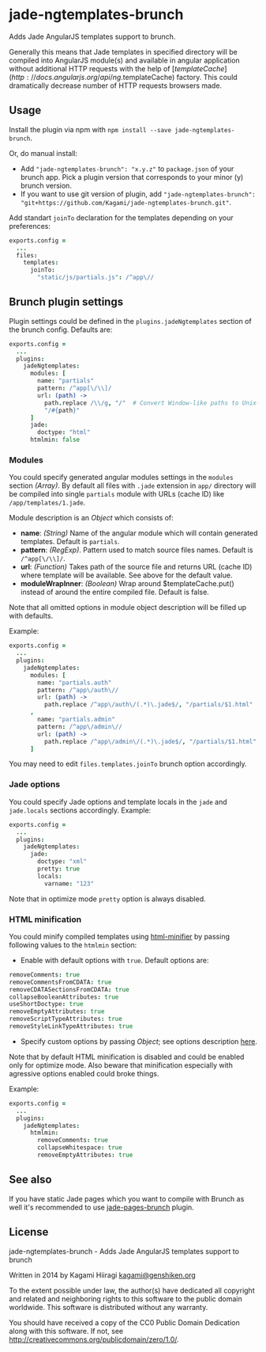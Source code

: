 # jade-ngtemplates-brunch

Adds Jade AngularJS templates support to brunch.

Generally this means that Jade templates in specified directory will be compiled into AngularJS module(s) and available in angular application without additional HTTP requests with the help of [$templateCache](http://docs.angularjs.org/api/ng.$templateCache) factory. This could dramatically decrease number of HTTP requests browsers made.

## Usage

Install the plugin via npm with `npm install --save jade-ngtemplates-brunch`.

Or, do manual install:

* Add `"jade-ngtemplates-brunch": "x.y.z"` to `package.json` of your brunch app.
  Pick a plugin version that corresponds to your minor (y) brunch version.
* If you want to use git version of plugin, add
`"jade-ngtemplates-brunch": "git+https://github.com/Kagami/jade-ngtemplates-brunch.git"`.

Add standart `joinTo` declaration for the templates depending on your preferences:
```coffeescript
exports.config =
  ...
  files:
    templates:
      joinTo:
        "static/js/partials.js": /^app\//
```

## Brunch plugin settings

Plugin settings could be defined in the `plugins.jadeNgtemplates` section of the brunch config. Defaults are:

```coffeescript
exports.config =
  ...
  plugins:
    jadeNgtemplates:
      modules: [
        name: "partials"
        pattern: /^app[\/\\]/
        url: (path) ->
          path.replace /\\/g, "/"  # Convert Window-like paths to Unix-like
          "/#{path}"
      ]
      jade:
        doctype: "html"
      htmlmin: false
```

### Modules

You could specify generated angular modules settings in the `modules` section *(Array)*. By default all files with `.jade` extension in `app/` directory will be compiled into single `partials` module with URLs (cache ID) like `/app/templates/1.jade`.

Module description is an *Object* which consists of:

* **name**: *(String)* Name of the angular module which will contain generated templates. Default is `partials`.
* **pattern**: *(RegExp)*. Pattern used to match source files names. Default is `/^app[\/\\]/`.
* **url**: *(Function)* Takes path of the source file and returns URL (cache ID) where template will be available. See above for the default value.
* **moduleWrapInner**: *(Boolean)* Wrap around $templateCache.put() instead of around the entire compiled file. Default is false.

Note that all omitted options in module object description will be filled up with defaults.

Example:
```coffeescript
exports.config =
  ...
  plugins:
    jadeNgtemplates:
      modules: [
        name: "partials.auth"
        pattern: /^app\/auth\//
        url: (path) ->
          path.replace /^app\/auth\/(.*)\.jade$/, "/partials/$1.html"
      ,
        name: "partials.admin"
        pattern: /^app\/admin\//
        url: (path) ->
          path.replace /^app\/admin\/(.*)\.jade$/, "/partials/$1.html"
      ]
```

You may need to edit `files.templates.joinTo` brunch option accordingly.

### Jade options

You could specify Jade options and template locals in the `jade` and `jade.locals` sections accordingly. Example:
```coffeescript
exports.config =
  ...
  plugins:
    jadeNgtemplates:
      jade:
        doctype: "xml"
        pretty: true
        locals:
          varname: "123"
```

Note that in optimize mode `pretty` option is always disabled.

### HTML minification

You could minify compiled templates using [html-minifier](https://github.com/kangax/html-minifier) by passing following values to the `htmlmin` section:

* Enable with default options with `true`. Default options are:
```coffeescript
removeComments: true
removeCommentsFromCDATA: true
removeCDATASectionsFromCDATA: true
collapseBooleanAttributes: true
useShortDoctype: true
removeEmptyAttributes: true
removeScriptTypeAttributes: true
removeStyleLinkTypeAttributes: true
```

* Specify custom options by passing *Object*; see options description [here](http://perfectionkills.com/experimenting-with-html-minifier/#options).

Note that by default HTML minification is disabled and could be enabled only for optimize mode. Also beware that minification especially with agressive options enabled could broke things.

Example:
```coffeescript
exports.config =
  ...
  plugins:
    jadeNgtemplates:
      htmlmin:
        removeComments: true
        collapseWhitespace: true
        removeEmptyAttributes: true
```

## See also

If you have static Jade pages which you want to compile with Brunch as well it's recommended to use [jade-pages-brunch](https://github.com/Kagami/jade-pages-brunch) plugin.

## License

jade-ngtemplates-brunch - Adds Jade AngularJS templates support to brunch

Written in 2014 by Kagami Hiiragi <kagami@genshiken.org>

To the extent possible under law, the author(s) have dedicated all copyright and related and neighboring rights to this software to the public domain worldwide. This software is distributed without any warranty.

You should have received a copy of the CC0 Public Domain Dedication along with this software. If not, see <http://creativecommons.org/publicdomain/zero/1.0/>.
